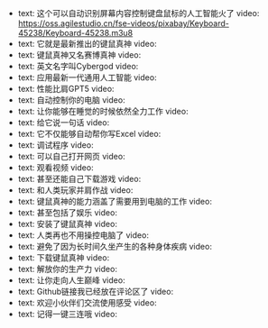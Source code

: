 - text: 这个可以自动识别屏幕内容控制键盘鼠标的人工智能火了
  video: https://oss.agilestudio.cn/fse-videos/pixabay/Keyboard-45238/Keyboard-45238.m3u8
- text: 它就是最新推出的键鼠真神
  video:
- text: 键鼠真神又名赛博真神
  video:
- text: 英文名字叫Cybergod
  video:
- text: 应用最新一代通用人工智能
  video:
- text: 性能比肩GPT5
  video:
- text: 自动控制你的电脑
  video:
- text: 让你能够在睡觉的时候依然全力工作
  video:
- text: 给它说一句话
  video:
- text: 它不仅能够自动帮你写Excel
  video:
- text: 调试程序
  video:
- text: 可以自己打开网页
  video:
- text: 观看视频
  video:
- text: 甚至还能自己下载游戏
  video:
- text: 和人类玩家并肩作战
  video:
- text: 键鼠真神的能力涵盖了需要用到电脑的工作
  video:
- text: 甚至包括了娱乐
  video:
- text: 安装了键鼠真神
  video:
- text: 人类再也不用操控电脑了
  video:
- text: 避免了因为长时间久坐产生的各种身体疾病
  video:
- text: 下载键鼠真神
  video:
- text: 解放你的生产力
  video:
- text: 让你走向人生巅峰
  video:
- text: Github链接我已经放在评论区了
  video:
- text: 欢迎小伙伴们交流使用感受
  video:
- text: 记得一键三连哦
  video:
